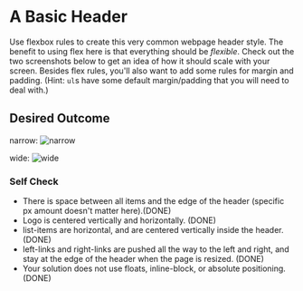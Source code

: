 # A Basic Header

Use flexbox rules to create this very common webpage header style. The benefit to using flex here is that everything should be _flexible_. Check out the two screenshots below to get an idea of how it should scale with your screen. Besides flex rules, you'll also want to add some rules for margin and padding. (Hint: `ul`s have some default margin/padding that you will need to deal with.)

## Desired Outcome

narrow:
![narrow](./desired-outcome-narrow.png)

wide: 
![wide](./desired-outcome-wide.png)

### Self Check
- There is space between all items and the edge of the header (specific px amount doesn't matter here).(DONE)
- Logo is centered vertically and horizontally. (DONE)
- list-items are horizontal, and are centered vertically inside the header. (DONE)
- left-links and right-links are pushed all the way to the left and right, and stay at the edge of the header when the page is resized. (DONE)
- Your solution does not use floats, inline-block, or absolute positioning.(DONE)